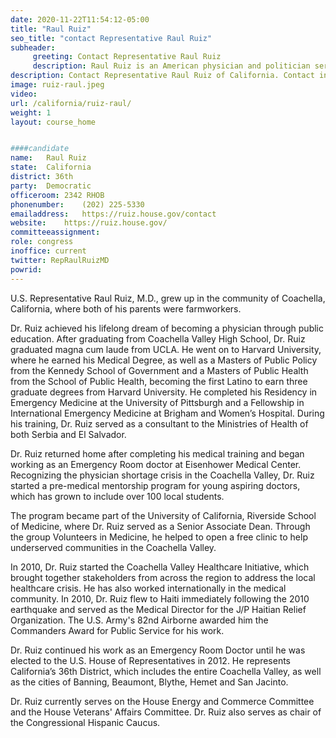 ```yaml
---
date: 2020-11-22T11:54:12-05:00
title: "Raul Ruiz"
seo_title: "contact Representative Raul Ruiz"
subheader:
     greeting: Contact Representative Raul Ruiz 
     description: Raul Ruiz is an American physician and politician serving as the U.S. Representative for California's 36th congressional district since 2013. He is a member of the Democratic Party. Born in Zacatecas City, Mexico, Ruiz grew up in Coachella, California.
description: Contact Representative Raul Ruiz of California. Contact information for Raul Ruiz includes email address, phone number, and mailing address.
image: ruiz-raul.jpeg
video: 
url: /california/ruiz-raul/
weight: 1
layout: course_home


####candidate
name:	Raul Ruiz
state:	California
district: 36th
party:	Democratic
officeroom:	2342 RHOB
phonenumber:	(202) 225-5330
emailaddress:	https://ruiz.house.gov/contact
website:	https://ruiz.house.gov/
committeeassignment: 
role: congress
inoffice: current
twitter: RepRaulRuizMD
powrid: 
---
```


U.S. Representative Raul Ruiz, M.D., grew up in the community of Coachella, California, where both of his parents were farmworkers.

Dr. Ruiz achieved his lifelong dream of becoming a physician through public education. After graduating from Coachella Valley High School, Dr. Ruiz graduated magna cum laude from UCLA. He went on to Harvard University, where he earned his Medical Degree, as well as a Masters of Public Policy from the Kennedy School of Government and a Masters of Public Health from the School of Public Health, becoming the first Latino to earn three graduate degrees from Harvard University. He completed his Residency in Emergency Medicine at the University of Pittsburgh and a Fellowship in International Emergency Medicine at Brigham and Women’s Hospital. During his training, Dr. Ruiz served as a consultant to the Ministries of Health of both Serbia and El Salvador.

Dr. Ruiz returned home after completing his medical training and began working as an Emergency Room doctor at Eisenhower Medical Center. Recognizing the physician shortage crisis in the Coachella Valley, Dr. Ruiz started a pre-medical mentorship program for young aspiring doctors, which has grown to include over 100 local students.

The program became part of the University of California, Riverside School of Medicine, where Dr. Ruiz served as a Senior Associate Dean. Through the group Volunteers in Medicine, he helped to open a free clinic to help underserved communities in the Coachella Valley.

In 2010, Dr. Ruiz started the Coachella Valley Healthcare Initiative, which brought together stakeholders from across the region to address the local healthcare crisis. He has also worked internationally in the medical community. In 2010, Dr. Ruiz flew to Haiti immediately following the 2010 earthquake and served as the Medical Director for the J/P Haitian Relief Organization. The U.S. Army's 82nd Airborne awarded him the Commanders Award for Public Service for his work.

Dr. Ruiz continued his work as an Emergency Room Doctor until he was elected to the U.S. House of Representatives in 2012. He represents California’s 36th District, which includes the entire Coachella Valley, as well as the cities of Banning, Beaumont, Blythe, Hemet and San Jacinto. 

Dr. Ruiz currently serves on the House Energy and Commerce Committee and the House Veterans' Affairs Committee. Dr. Ruiz also serves as chair of the Congressional Hispanic Caucus. 